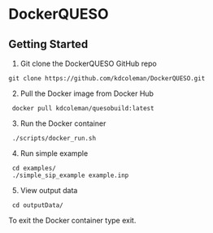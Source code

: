 # DockerQUESO

## Getting Started

   1. Git clone the DockerQUESO GitHub repo

    git clone https://github.com/kdcoleman/DockerQUESO.git
    
   2. Pull the Docker image from Docker Hub

     docker pull kdcoleman/quesobuild:latest
   
   3. Run the Docker container

     ./scripts/docker_run.sh
   
   4. Run simple example

     cd examples/
     ./simple_sip_example example.inp
   
   5. View output data
   
     cd outputData/
    
   To exit the Docker container type exit.
